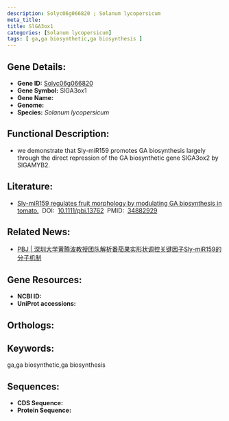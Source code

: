 ```yaml
---
description: Solyc06g066820 ; Solanum lycopersicum
meta_title:
title: SlGA3ox1
categories: [Solanum lycopersicum]
tags: [ ga,ga biosynthetic,ga biosynthesis ]
---
```


## Gene Details:
- **Gene ID:**	[Solyc06g066820]()
- **Gene Symbol:** SlGA3ox1
- **Gene Name:** 
- **Genome:** []()
- **Species:** *Solanum lycopersicum*

## Functional Description:
   - we demonstrate that Sly-miR159 promotes GA biosynthesis largely through the direct repression of the GA biosynthetic gene SlGA3ox2 by SlGAMYB2. 

## Literature:
   - [Sly-miR159 regulates fruit morphology by modulating GA biosynthesis in tomato.]( https://onlinelibrary.wiley.com/doi/10.1111/pbi.13762)&nbsp;&nbsp;DOI:&nbsp;&nbsp;[10.1111/pbi.13762](https://onlinelibrary.wiley.com/doi/10.1111/pbi.13762)&nbsp;&nbsp;PMID:&nbsp;&nbsp;[34882929](https://pubmed.ncbi.nlm.nih.gov/34882929/)

## Related News:
   - [PBJ | 深圳大学黄腾波教授团队解析番茄果实形状调控关键因子Sly-miR159的分子机制](https://mp.weixin.qq.com/s?__biz=Mzg3MDEwNDEyMg==&mid=2247522393&idx=1&sn=d4cb5358186927e0c1525d94f06a054a&chksm=ce90350cf9e7bc1aa1d1ce2240ad1f00bd1ecb07abce619128a74b02aacd1b8d93039b3db25f&scene=27#wechat_redirect)

## Gene Resources:
- **NCBI ID:** [](https://www.ncbi.nlm.nih.gov/gene/?term=)
- **UniProt accessions:** [](https://www.uniprot.org/uniprotkb//entry)

## Orthologs:

## Keywords:
ga,ga biosynthetic,ga biosynthesis

## Sequences:
- **CDS Sequence:**
- **Protein Sequence:**
